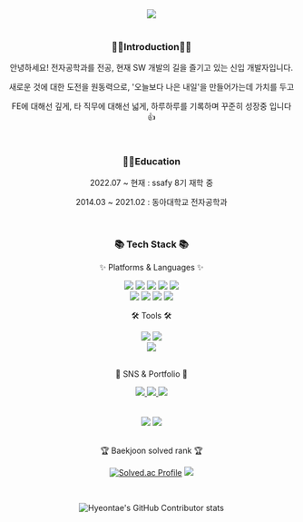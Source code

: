 <div align=center>
	<img src="https://capsule-render.vercel.app/api?type=waving&color=auto&height=200&section=header&text=HyeonTae's%20Github!&fontSize=90" />	
</div>
<br>
<div align=center>
	<h3>👨‍💻Introduction👨‍💻</h3>
	<p> 안녕하세요! 전자공학과를 전공, 현재 SW 개발의 길을 즐기고 있는 신입 개발자입니다.</p>
	<p> 새로운 것에 대한 도전을 원동력으로, '오늘보다 나은 내일'을 만들어가는데 가치를 두고 </p>
	<p> FE에 대해선 깊게, 타 직무에 대해선 넓게, 하루하루를 기록하며 꾸준히 성장중 입니다👍</p>
</div>
<br>
<div align=center>
	<h3>👨‍🎓Education</h3>
	<p>2022.07 ~ 현재 : ssafy 8기 재학 중</p>
	<p>2014.03 ~ 2021.02 : 동아대학교 전자공학과</p>
</div>
<br>
<div align=center>
	<h3>📚 Tech Stack 📚</h3>
	<p>✨ Platforms & Languages ✨</p>
</div>
<div align="center">
	<img src="https://img.shields.io/badge/Python-007396?style=flat&logo=Python&logoColor=white" />
	<img src="https://img.shields.io/badge/HTML5-E34F26?style=flat&logo=HTML5&logoColor=white" />
	<img src="https://img.shields.io/badge/CSS3-1572B6?style=flat&logo=CSS3&logoColor=white" />
	<img src="https://img.shields.io/badge/JavaScript-F7DF1E?style=flat&logo=JavaScript&logoColor=white" />
	<img src="https://img.shields.io/badge/TypeScript-0769AD?style=flat&logo=TypeScript&logoColor=white" />
	<br>
	<img src="https://img.shields.io/badge/Django-6DB33F?style=flat&logo=Django&logoColor=white" />
	<img src="https://img.shields.io/badge/React-7952B3?style=flat&logo=React&logoColor=white" />
	<img src="https://img.shields.io/badge/Vue.js-43B02A?style=flat&logo=Vue.js&logoColor=white" />
	<img src="https://img.shields.io/badge/Flutter-000000?style=flat&logo=Flutter&logoColor=white" />
	<br>

</div>
<div align=center>
	<p>🛠 Tools 🛠</p>
</div>
<div align=center>
	<img src="https://img.shields.io/badge/Jira-2C2255?style=flat&logo=Jira&logoColor=white" />
	<img src="https://img.shields.io/badge/Visual%20Studio%20Code-007ACC?style=flat&logo=VisualStudioCode&logoColor=white" />
	<br>
	<img src="https://img.shields.io/badge/GitHub-181717?style=flat&logo=GitHub&logoColor=white" />
</div>
<br>
<div align=center>
	<p>🎨 SNS & Portfolio 🎨</p>
</div>
<div align=center>
	<a href="https://cheon2308.notion.site/s-8f650b782d5f4c7ea31d26102c3d17ce">
		<img src="https://img.shields.io/badge/Portfolio-FF3633?style=flat&logo=Micro.blog&logoColor=white" />
	</a>
	<a href="https://cheon2308.tistory.com">
		<img src="https://img.shields.io/badge/Blog-FF9800?style=flat&logo=Blogger&logoColor=white" />
	</a>
	<a href="mailto:cjsgusxo95@gmail.com">
		<img src="https://img.shields.io/badge/Mail-30B980?style=flat&logo=Gmail&logoColor=white" />
	</a>
	
</div>
<br>
<div align=center>	
<br>
<img src="https://github-readme-stats.vercel.app/api/top-langs/?username=cheon2308&layout=compact">
<img src="https://github-readme-stats.vercel.app/api?username=cheon2308&show_icons=true">
</div>
<br>
<div align=center>
<p>🏆 Baekjoon solved rank 🏆</p>
	
[![Solved.ac Profile](http://mazassumnida.wtf/api/v2/generate_badge?boj=cjsgusxo95)](https://solved.ac/cjsgusxo95)
<img src="http://mazandi.herokuapp.com/api?handle=cjsgusxo95&theme=warm"/>
</div>
<div align=center>
<br>

![Hyeontae's GitHub Contributor stats](https://github-contributor-stats.vercel.app/api?username=cheon2308)
</div>
<br>

</div>
